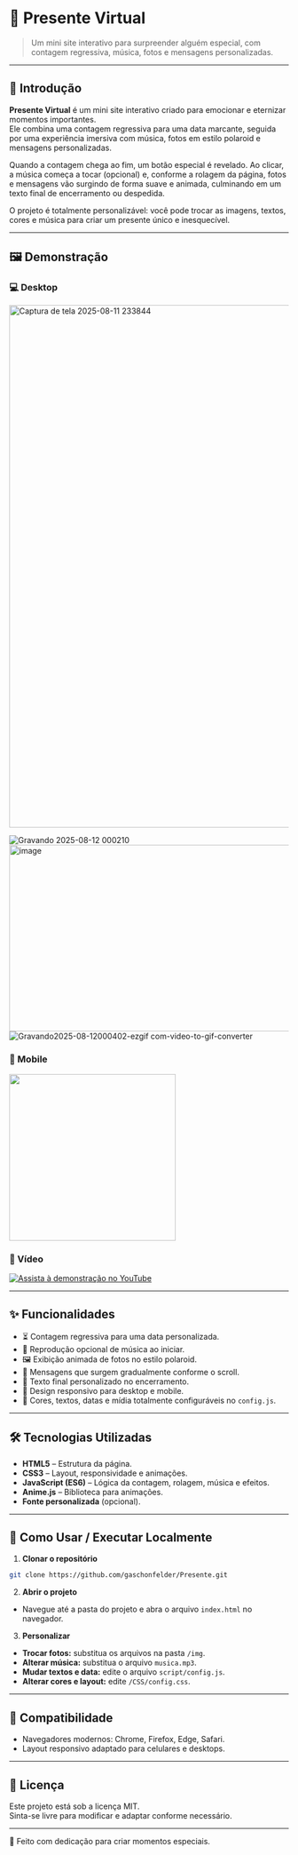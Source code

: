 # 🎁 Presente Virtual

> Um mini site interativo para surpreender alguém especial, com contagem regressiva, música, fotos e mensagens personalizadas.

---

## 📖 Introdução

**Presente Virtual** é um mini site interativo criado para emocionar e eternizar momentos importantes.  
Ele combina uma contagem regressiva para uma data marcante, seguida por uma experiência imersiva com música, fotos em estilo polaroid e mensagens personalizadas.

Quando a contagem chega ao fim, um botão especial é revelado. Ao clicar, a música começa a tocar (opcional) e, conforme a rolagem da página, fotos e mensagens vão surgindo de forma suave e animada, culminando em um texto final de encerramento ou despedida.

O projeto é totalmente personalizável: você pode trocar as imagens, textos, cores e música para criar um presente único e inesquecível.

---

## 🖼️ Demonstração

### 💻 Desktop
<img width="1901" height="941" alt="Captura de tela 2025-08-11 233844" src="https://github.com/user-attachments/assets/d72e193e-d37e-4a73-8c73-3272b34d33a4" />

![Gravando 2025-08-12 000210](https://github.com/user-attachments/assets/01804251-e63a-48fc-99c2-34fc67761902)
<img width="800" height="336" alt="image" src="https://github.com/user-attachments/assets/8b07b477-2257-4ee3-a73c-1d2b1b63c04f" />
![Gravando2025-08-12000402-ezgif com-video-to-gif-converter](https://github.com/user-attachments/assets/2d825c26-6177-47aa-a2d4-1f655024b04f)


### 📱 Mobile
<img src="https://github.com/user-attachments/assets/2f1ab952-4361-4907-bee0-9b2035fbf2ab" width="300">

### 🎥 Vídeo
[![Assista à demonstração no YouTube](https://img.youtube.com/vi/xivQlDRPN4c/maxresdefault.jpg)](https://www.youtube.com/watch?v=xivQlDRPN4c)

---

## ✨ Funcionalidades

- ⏳ Contagem regressiva para uma data personalizada.
- 🎵 Reprodução opcional de música ao iniciar.
- 🖼️ Exibição animada de fotos no estilo polaroid.
- 💬 Mensagens que surgem gradualmente conforme o scroll.
- 📜 Texto final personalizado no encerramento.
- 📱 Design responsivo para desktop e mobile.
- 🎨 Cores, textos, datas e mídia totalmente configuráveis no `config.js`.

---

## 🛠️ Tecnologias Utilizadas

- **HTML5** – Estrutura da página.
- **CSS3** – Layout, responsividade e animações.
- **JavaScript (ES6)** – Lógica da contagem, rolagem, música e efeitos.
- **Anime.js** – Biblioteca para animações.
- **Fonte personalizada** (opcional).

---

## 🚀 Como Usar / Executar Localmente

1. **Clonar o repositório**
```bash
git clone https://github.com/gaschonfelder/Presente.git
```

2. **Abrir o projeto**
- Navegue até a pasta do projeto e abra o arquivo `index.html` no navegador.

3. **Personalizar**
- **Trocar fotos:** substitua os arquivos na pasta `/img`.
- **Alterar música:** substitua o arquivo `musica.mp3`.
- **Mudar textos e data:** edite o arquivo `script/config.js`.
- **Alterar cores e layout:** edite `/CSS/config.css`.

---


## 📱 Compatibilidade

- Navegadores modernos: Chrome, Firefox, Edge, Safari.
- Layout responsivo adaptado para celulares e desktops.

---

## 📄 Licença

Este projeto está sob a licença MIT.  
Sinta-se livre para modificar e adaptar conforme necessário.

---

💖 Feito com dedicação para criar momentos especiais.

